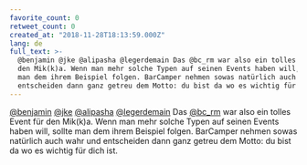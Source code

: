 ```yaml
---
favorite_count: 0
retweet_count: 0
created_at: "2018-11-28T18:13:59.000Z"
lang: de
full_text: >-
  @benjamin @jke @alipasha @legerdemain Das @bc_rm war also ein tolles Event für
  den Mik(k)a. Wenn man mehr solche Typen auf seinen Events haben will, sollte
  man dem ihrem Beispiel folgen. BarCamper nehmen sowas natürlich auch wahr und
  entscheiden dann ganz getreu dem Motto: du bist da wo es wichtig für dich ist.
---
```


[@benjamin](https://twitter.com/benjamin) [@jke](https://twitter.com/jke)
[@alipasha](https://twitter.com/alipasha)
[@legerdemain](https://twitter.com/legerdemain) Das
[@bc_rm](https://twitter.com/bc_rm) war also ein tolles Event für den Mik(k)a.
Wenn man mehr solche Typen auf seinen Events haben will, sollte man dem ihrem
Beispiel folgen. BarCamper nehmen sowas natürlich auch wahr und entscheiden dann
ganz getreu dem Motto: du bist da wo es wichtig für dich ist.
